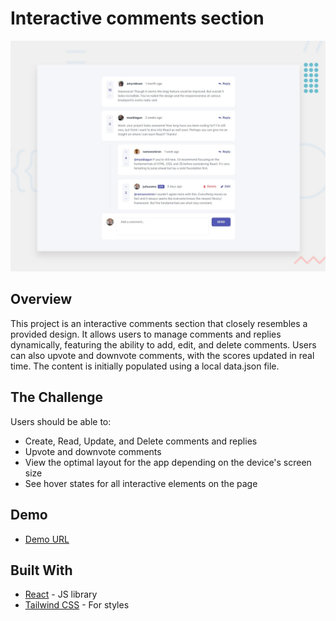 # Interactive comments section

![Design preview for the Interactive comments section coding challenge](./design/desktop-preview.jpg)

## Overview

This project is an interactive comments section that closely resembles a provided design. It allows users to manage comments and replies dynamically, featuring the ability to add, edit, and delete comments. Users can also upvote and downvote comments, with the scores updated in real time. The content is initially populated using a local data.json file.

## The Challenge

Users should be able to:
- Create, Read, Update, and Delete comments and replies
- Upvote and downvote comments
- View the optimal layout for the app depending on the device's screen size
- See hover states for all interactive elements on the page


## Demo

- [Demo URL](https://apekul.github.io/interactive-comments-section/)


## Built With

- [React](https://reactjs.org/) - JS library
- [Tailwind CSS](https://tailwindcss.com/) - For styles
